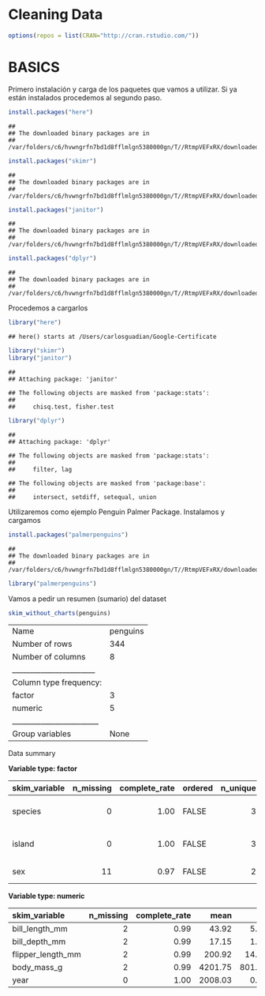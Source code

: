 Cleaning Data
================

``` r
options(repos = list(CRAN="http://cran.rstudio.com/"))
```

# BASICS

Primero instalación y carga de los paquetes que vamos a utilizar. Si ya
están instalados procedemos al segundo paso.

``` r
install.packages("here")
```

    ## 
    ## The downloaded binary packages are in
    ##  /var/folders/c6/hvwngrfn7bd1d8fflmlgn5380000gn/T//RtmpVEFxRX/downloaded_packages

``` r
install.packages("skimr")
```

    ## 
    ## The downloaded binary packages are in
    ##  /var/folders/c6/hvwngrfn7bd1d8fflmlgn5380000gn/T//RtmpVEFxRX/downloaded_packages

``` r
install.packages("janitor")
```

    ## 
    ## The downloaded binary packages are in
    ##  /var/folders/c6/hvwngrfn7bd1d8fflmlgn5380000gn/T//RtmpVEFxRX/downloaded_packages

``` r
install.packages("dplyr")
```

    ## 
    ## The downloaded binary packages are in
    ##  /var/folders/c6/hvwngrfn7bd1d8fflmlgn5380000gn/T//RtmpVEFxRX/downloaded_packages

Procedemos a cargarlos

``` r
library("here")
```

    ## here() starts at /Users/carlosguadian/Google-Certificate

``` r
library("skimr")
library("janitor")
```

    ## 
    ## Attaching package: 'janitor'

    ## The following objects are masked from 'package:stats':
    ## 
    ##     chisq.test, fisher.test

``` r
library("dplyr")
```

    ## 
    ## Attaching package: 'dplyr'

    ## The following objects are masked from 'package:stats':
    ## 
    ##     filter, lag

    ## The following objects are masked from 'package:base':
    ## 
    ##     intersect, setdiff, setequal, union

Utilizaremos como ejemplo Penguin Palmer Package. Instalamos y cargamos

``` r
install.packages("palmerpenguins")
```

    ## 
    ## The downloaded binary packages are in
    ##  /var/folders/c6/hvwngrfn7bd1d8fflmlgn5380000gn/T//RtmpVEFxRX/downloaded_packages

``` r
library("palmerpenguins")
```

Vamos a pedir un resumen (sumario) del dataset

``` r
skim_without_charts(penguins)
```

|                                                  |          |
|:-------------------------------------------------|:---------|
| Name                                             | penguins |
| Number of rows                                   | 344      |
| Number of columns                                | 8        |
| \_\_\_\_\_\_\_\_\_\_\_\_\_\_\_\_\_\_\_\_\_\_\_   |          |
| Column type frequency:                           |          |
| factor                                           | 3        |
| numeric                                          | 5        |
| \_\_\_\_\_\_\_\_\_\_\_\_\_\_\_\_\_\_\_\_\_\_\_\_ |          |
| Group variables                                  | None     |

Data summary

**Variable type: factor**

| skim\_variable | n\_missing | complete\_rate | ordered | n\_unique | top\_counts                 |
|:---------------|-----------:|---------------:|:--------|----------:|:----------------------------|
| species        |          0 |           1.00 | FALSE   |         3 | Ade: 152, Gen: 124, Chi: 68 |
| island         |          0 |           1.00 | FALSE   |         3 | Bis: 168, Dre: 124, Tor: 52 |
| sex            |         11 |           0.97 | FALSE   |         2 | mal: 168, fem: 165          |

**Variable type: numeric**

| skim\_variable      | n\_missing | complete\_rate |    mean |     sd |     p0 |     p25 |     p50 |    p75 |   p100 |
|:--------------------|-----------:|---------------:|--------:|-------:|-------:|--------:|--------:|-------:|-------:|
| bill\_length\_mm    |          2 |           0.99 |   43.92 |   5.46 |   32.1 |   39.23 |   44.45 |   48.5 |   59.6 |
| bill\_depth\_mm     |          2 |           0.99 |   17.15 |   1.97 |   13.1 |   15.60 |   17.30 |   18.7 |   21.5 |
| flipper\_length\_mm |          2 |           0.99 |  200.92 |  14.06 |  172.0 |  190.00 |  197.00 |  213.0 |  231.0 |
| body\_mass\_g       |          2 |           0.99 | 4201.75 | 801.95 | 2700.0 | 3550.00 | 4050.00 | 4750.0 | 6300.0 |
| year                |          0 |           1.00 | 2008.03 |   0.82 | 2007.0 | 2007.00 | 2008.00 | 2009.0 | 2009.0 |
